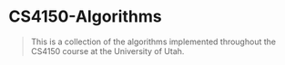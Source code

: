 # CS4150-Algorithms

> This is a collection of the algorithms implemented throughout the CS4150 course at the University of Utah.
